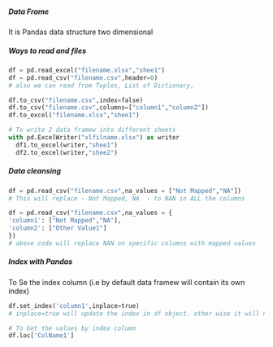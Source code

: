 
##### Data Frame
It is Pandas data structure
two dimensional


##### Ways to read and  files
```python
df = pd.read_excel("filename.xlsx","shee1")
df = pd.read_csv("filename.csv",header=0)
# also we can read from Tuples, List of Dictionary,

df.to_csv("filename.csv",index=false)
df.to_csv("filename.csv",columns=["column1","column2"])
df.to_excel("filename.xlsx","shee1")

# To write 2 data framew into different sheets
with pd.ExcelWriter("xlfilname.xlsx") as writer
  df1.to_excel(writer,"shee1")
  df2.to_excel(writer,"shee2")
```

##### Data cleansing
```python
df = pd.read_csv("filename.csv",na_values = ["Not Mapped","NA"])
# This will replace - Not Mapped, NA  - to NAN in ALL the columns

df = pd.read_csv("filename.csv",na_values = {
'column1': ["Not Mapped","NA"],
'column2': ["Other Value1"]
})
# above code will replace NAN on specific columns with mapped values
```

##### Index with Pandas
To Se the index column (i.e by default data framew  will contain its own index)
```python
df.set_index('column1',inplace=true)
# inplace=true will update the index in df object. other wise it will not update the original copy
```

```python
# To Get the values by index column
df.loc['ColName1']
```
